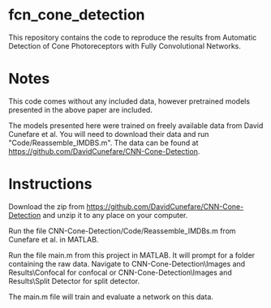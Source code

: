 # fcn_cone_detection
This repository contains the code to reproduce the results from Automatic Detection of Cone Photoreceptors with Fully Convolutional Networks.

# Notes
This code comes without any included data, however pretrained models presented in the above paper are included. 

The models presented here were trained on freely available data from David Cunefare et al. You will need to download their data and run "Code/Reassemble_IMDBS.m". The data can be found at https://github.com/DavidCunefare/CNN-Cone-Detection.

# Instructions

Download the zip from https://github.com/DavidCunefare/CNN-Cone-Detection and unzip it to any place on your computer.

Run the file CNN-Cone-Detection/Code/Reassemble_IMDBs.m from Cunefare et al. in MATLAB.

Run the file main.m from this project in MATLAB. It will prompt for a folder containing the raw data. Navigate to CNN-Cone-Detection\Images and Results\Confocal for confocal or CNN-Cone-Detection\Images and Results\Split Detector for split detector.

The main.m file will train and evaluate a network on this data.